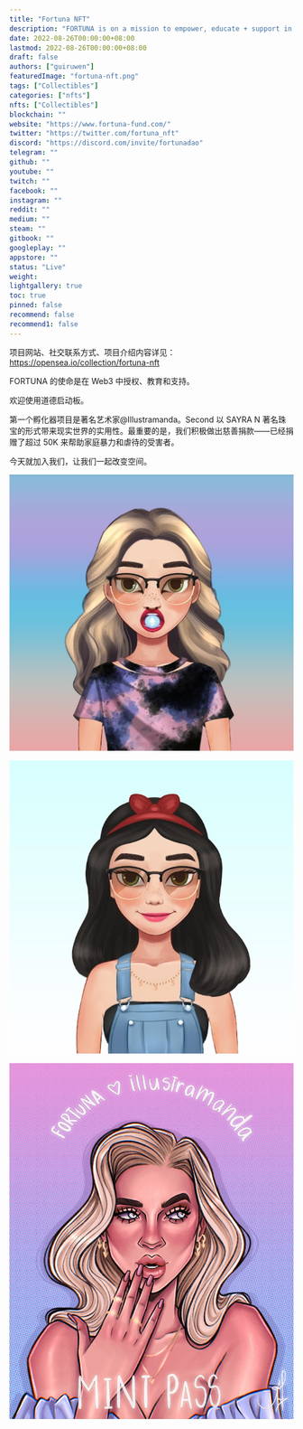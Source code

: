 ```yaml
---
title: "Fortuna NFT"
description: "FORTUNA is on a mission to empower, educate + support in Web3."
date: 2022-08-26T00:00:00+08:00
lastmod: 2022-08-26T00:00:00+08:00
draft: false
authors: ["guiruwen"]
featuredImage: "fortuna-nft.png"
tags: ["Collectibles"]
categories: ["nfts"]
nfts: ["Collectibles"]
blockchain: ""
website: "https://www.fortuna-fund.com/"
twitter: "https://twitter.com/fortuna_nft"
discord: "https://discord.com/invite/fortunadao"
telegram: ""
github: ""
youtube: ""
twitch: ""
facebook: ""
instagram: ""
reddit: ""
medium: ""
steam: ""
gitbook: ""
googleplay: ""
appstore: ""
status: "Live"
weight: 
lightgallery: true
toc: true
pinned: false
recommend: false
recommend1: false
---
```

项目网站、社交联系方式、项目介绍内容详见：https://opensea.io/collection/fortuna-nft

FORTUNA 的使命是在 Web3 中授权、教育和支持。

欢迎使用道德启动板。

第一个孵化器项目是著名艺术家@Illustramanda。Second 以 SAYRA N 著名珠宝的形式带来现实世界的实用性。最重要的是，我们积极做出慈善捐款——已经捐赠了超过 50K 来帮助家庭暴力和虐待的受害者。

今天就加入我们，让我们一起改变空间。



![nft](02.png)

![nft](03.png)

![nft](04.png)
